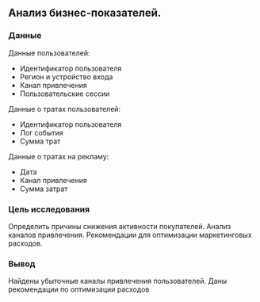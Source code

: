 ## Анализ бизнес-показателей.
### Данные
Данные пользователей:
 - Идентификатор пользователя
 - Регион и устройство входа
 - Канал привлечения
 - Пользовательские сессии

Данные о тратах пользователей:
- Идентификатор пользователя
- Лог события
- Сумма трат

Данные о тратах на рекламу:
- Дата
- Канал привлечения
- Сумма затрат
### Цель исследования
Определить причины снижения активности покупателей. Анализ каналов привлечения. Рекомендации для оптимизации маркетинговых расходов.
### Вывод
Найдены убыточные каналы привлечения пользователей. Даны рекомендации по оптимизации расходов
